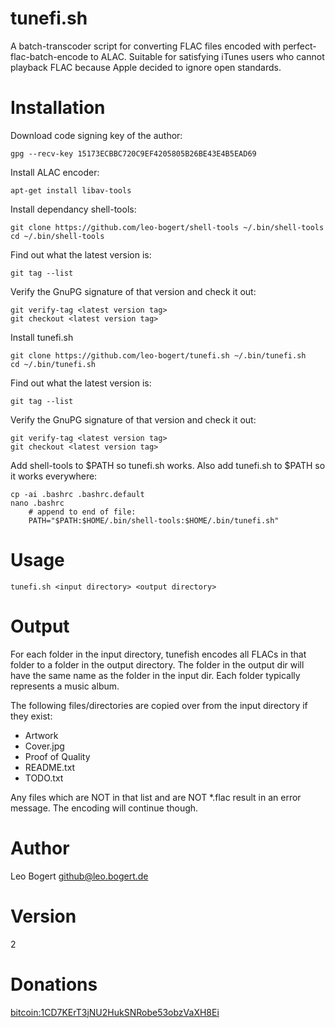 tunefi.sh
=========

A batch-transcoder script for converting FLAC files encoded with perfect-flac-batch-encode to ALAC.
Suitable for satisfying iTunes users who cannot playback FLAC because Apple decided to ignore open standards.

Installation
=============

Download code signing key of the author:

    gpg --recv-key 15173ECBBC720C9EF4205805B26BE43E4B5EAD69

Install ALAC encoder:

    apt-get install libav-tools

Install dependancy shell-tools:

    git clone https://github.com/leo-bogert/shell-tools ~/.bin/shell-tools
    cd ~/.bin/shell-tools

Find out what the latest version is:

    git tag --list

Verify the GnuPG signature of that version and check it out:

    git verify-tag <latest version tag>
    git checkout <latest version tag>

Install tunefi.sh

    git clone https://github.com/leo-bogert/tunefi.sh ~/.bin/tunefi.sh
    cd ~/.bin/tunefi.sh

Find out what the latest version is:

    git tag --list


Verify the GnuPG signature of that version and check it out:

    git verify-tag <latest version tag>
    git checkout <latest version tag>


Add shell-tools to $PATH so tunefi.sh works. Also add tunefi.sh to $PATH so it works everywhere:

    cp -ai .bashrc .bashrc.default
    nano .bashrc
		# append to end of file:
		PATH="$PATH:$HOME/.bin/shell-tools:$HOME/.bin/tunefi.sh"

Usage
=====

    tunefi.sh <input directory> <output directory>

Output
======
For each folder in the input directory, tunefish encodes all FLACs in that folder to a folder in the output directory.
The folder in the output dir will have the same name as the folder in the input dir.
Each folder typically represents a music album.

The following files/directories are copied over from the input directory if they exist:
- Artwork
- Cover.jpg
- Proof of Quality
- README.txt
- TODO.txt

Any files which are NOT in that list and are NOT *.flac result in an error message. The encoding will continue though.

Author
======

Leo Bogert <github@leo.bogert.de>


Version
=======

2

Donations
=========

[bitcoin:1CD7KErT3jNU2HukSNRobe53obzVaXH8Ei](bitcoin:1CD7KErT3jNU2HukSNRobe53obzVaXH8Ei)

